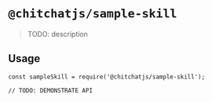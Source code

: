 # `@chitchatjs/sample-skill`

> TODO: description

## Usage

```
const sampleSkill = require('@chitchatjs/sample-skill');

// TODO: DEMONSTRATE API
```
